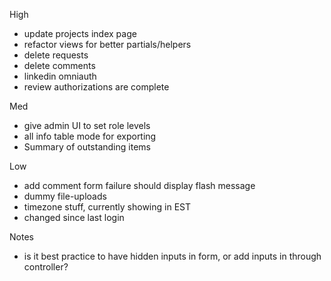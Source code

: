 High
- update projects index page
- refactor views for better partials/helpers
- delete requests
- delete comments
- linkedin omniauth
- review authorizations are complete

Med
- give admin UI to set role levels
- all info table mode for exporting
- Summary of outstanding items

Low
- add comment form failure should display flash message
- dummy file-uploads
- timezone stuff, currently showing in EST
- changed since last login


Notes
- is it best practice to have hidden inputs in form, or add inputs in through controller?
